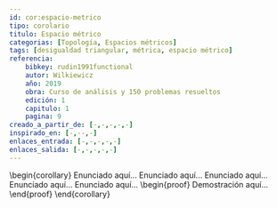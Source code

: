 ```yaml
---
id: cor:espacio-metrico
tipo: corolario
titulo: Espacio métrico
categorias: [Topología, Espacios métricos]
tags: [desigualdad triangular, métrica, espacio métrico]
referencia:
    bibkey: rudin1991functional 
    autor: Wilkiewicz
    año: 2019
    obra: Curso de análisis y 150 problemas resueltos
    edición: 1
    capitulo: 1
    pagina: 9   
creado_a_partir_de: [-,-,-,-,-]
inspirado_en: [-,--,-]
enlaces_entrada: [-,-,-,-,-]
enlaces_salida: [-,-,-,-,-]
---
```

\begin{corollary}
Enunciado aquí...
Enunciado aquí...
Enunciado aquí...
Enunciado aquí...
Enunciado aquí...
\begin{proof}
Demostración aquí...
\end{proof}
\end{corollary}

